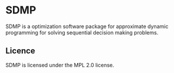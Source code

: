 # SDMP
SDMP is a optimization software package for approximate dynamic programming for solving sequential decision making problems.

## Licence
SDMP is licensed under the MPL 2.0 license.
